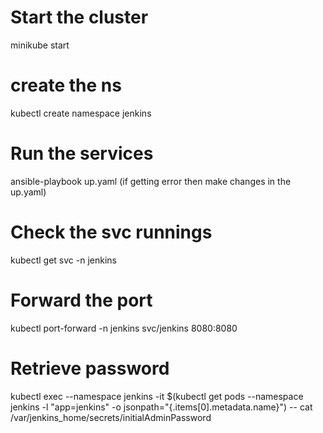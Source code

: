 # Start the cluster
minikube start

# create the ns
kubectl create namespace jenkins

# Run the services
ansible-playbook up.yaml
(if getting error then make changes in the up.yaml)

# Check the svc runnings
kubectl get svc -n jenkins

# Forward the port
kubectl port-forward -n jenkins svc/jenkins 8080:8080

# Retrieve password
kubectl exec --namespace jenkins -it $(kubectl get pods --namespace jenkins -l "app=jenkins" -o jsonpath="{.items[0].metadata.name}") -- cat /var/jenkins_home/secrets/initialAdminPassword

